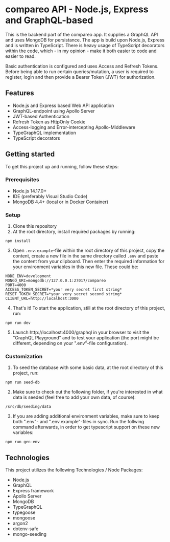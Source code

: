 # compareo API - Node.js, Express and GraphQL-based

This is the backend part of the compareo app. It supplies a GraphQL API and uses MongoDB for persistance. The app is build upon Node.js, Express and is written in TypeScript. There is heavy usage of TypeScript decorators within the code, which - in my opinion - make it both easier to code and easier to read. 

Basic authentication is configured and uses Access and Refresh Tokens. Before being able to run certain queries/mutation, a user is required to register, login and then provide a Bearer Token (JWT) for authorization.

## Features

- Node.js and Express based Web API application
- GraphQL-endpoint using Apollo Server
- JWT-based Authentication
- Refresh Token as HttpOnly Cookie
- Access-logging and Error-intercepting Apollo-Middleware
- TypeGraphQL implementation
- TypeScript decorators

## Getting started

To get this project up and running, follow these steps:

### Prerequisites

- Node.js 14.17.0+
- IDE (preferably Visual Studio Code)
- MongoDB 4.4+ (local or in Docker Container)

### Setup

1. Clone this repository
2. At the root directory, install required packages by running:

```
npm install
```

3. Open `.env.example`-file within the root directory of this project, copy the content, create a new file in the same directory called `.env` and paste the content from your clipboard. Then enter the required information for your environment variables in this new file. These could be:

```
NODE_ENV=development
MONGO_URI=mongodb://127.0.0.1:27017/compareo
PORT=4000
ACCESS_TOKEN_SECRET=*your very secret first string*
RESET_TOKEN_SECRET=*your very secret second string*
CLIENT_URL=http://localhost:3000
```

4. That's it! To start the application, still at the root directory of this project, run:

```
npm run dev
```

5. Launch http://localhost:4000/graphql in your browser to visit the "GraphQL Playground" and to test your application (the port might be different, depending on your ".env"-file configuration).


### Customization

1. To seed the database with some basic data, at the root directory of this project, run:

```
npm run seed-db
```

2. Make sure to check out the following folder, if you're interested in what data is seeded (feel free to add your own data, of course):

```
/src/db/seeding/data
```

3. If you are adding additional environment variables, make sure to keep both ".env"- and ".env.example"-files in sync. Run the follwing command afterwards, in order to get typescript support on these new variables:

```
npm run gen-env
```


## Technologies

This project utilizes the following Technologies / Node Packages:
- Node.js
- GraphQL
- Express framework
- Apollo Server
- MongoDB
- TypeGraphQL
- typegoose
- mongoose
- argon2
- dotenv-safe
- mongo-seeding
